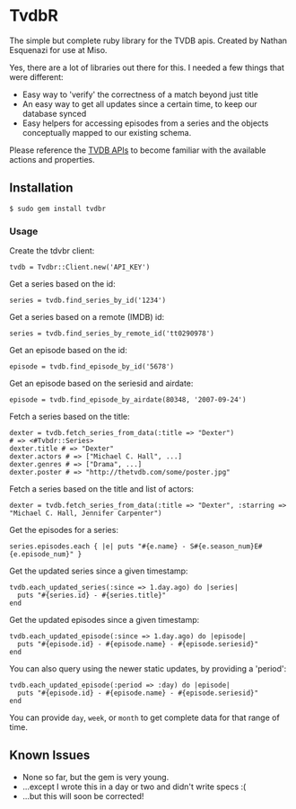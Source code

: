 # TvdbR

The simple but complete ruby library for the TVDB apis. Created by Nathan Esquenazi for use at Miso.

Yes, there are a lot of libraries out there for this. I needed a few things that were different:

  * Easy way to 'verify' the correctness of a match beyond just title
  * An easy way to get all updates since a certain time, to keep our database synced
  * Easy helpers for accessing episodes from a series and the objects conceptually mapped to our existing schema.

Please reference the [TVDB APIs](http://thetvdb.com/wiki/index.php?title=Programmers_API) to 
become familiar with the available actions and properties.

## Installation

    $ sudo gem install tvdbr

### Usage

Create the tdvbr client:

    tvdb = Tvdbr::Client.new('API_KEY')

Get a series based on the id:

    series = tvdb.find_series_by_id('1234')

Get a series based on a remote (IMDB) id:

    series = tvdb.find_series_by_remote_id('tt0290978')

Get an episode based on the id:

    episode = tvdb.find_episode_by_id('5678')

Get an episode based on the seriesid and airdate:

    episode = tvdb.find_episode_by_airdate(80348, '2007-09-24')

Fetch a series based on the title:

    dexter = tvdb.fetch_series_from_data(:title => "Dexter")
    # => <#Tvbdr::Series>
    dexter.title # => "Dexter"
    dexter.actors # => ["Michael C. Hall", ...]
    dexter.genres # => ["Drama", ...]
    dexter.poster # => "http://thetvdb.com/some/poster.jpg"

Fetch a series based on the title and list of actors:

    dexter = tvdb.fetch_series_from_data(:title => "Dexter", :starring => "Michael C. Hall, Jennifer Carpenter")

Get the episodes for a series:

    series.episodes.each { |e| puts "#{e.name} - S#{e.season_num}E#{e.episode_num}" }

Get the updated series since a given timestamp:

    tvdb.each_updated_series(:since => 1.day.ago) do |series|
      puts "#{series.id} - #{series.title}"
    end

Get the updated episodes since a given timestamp:

    tvdb.each_updated_episode(:since => 1.day.ago) do |episode|
      puts "#{episode.id} - #{episode.name} - #{episode.seriesid}"
    end

You can also query using the newer static updates, by providing a 'period':

    tvdb.each_updated_episode(:period => :day) do |episode|
      puts "#{episode.id} - #{episode.name} - #{episode.seriesid}"
    end

You can provide `day`, `week`, or `month` to get complete data for that range of time.

## Known Issues

* None so far, but the gem is very young.
* ...except I wrote this in a day or two and didn't write specs :(
* ...but this will soon be corrected!
